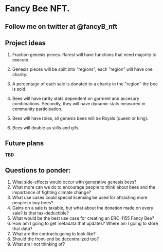 # Fancy Bee NFT. 
## Follow me on twitter at @fancyB_nft

## Project ideas
1. Fraction genesis pieces. Rarest will have functions that need majority to execute.

2. Genesis pieces will be spilt into "regions", each "region" will have one charity. 

3. A percentage of each sale is donated to a charity in the "region" the bee is sold. 

4. Bees will have rarity stats dependent on garment and accesory combinations. Secondly, they will have dynamic stats measured in community participation. 

5. Bees will have roles, all genesis bees will be Royals (queen or king).

6. Bees will double as stills and gifs.

## Future plans
**TBD**

## Questions to ponder: 

1. What side-effects would occur with generative genesis bees?
2. What more can we do to encourage people to think about bees and the importance of fighting climate change?
3. What use cases could special licensing be used for attracting more people to buy bees?
4. Gains on a sale is taxable, but what about the donation made on every sale? Is that tax-deductible?
5. What would be the best use case for creating an ERC-1155 Fancy Bee?
6. How am I going to get metadata that updates? Where am I going to store that data?
7. What are the contracts going to look like?  
8. Should the front-end be decentralized too? 
9. What am I not thinking of?


